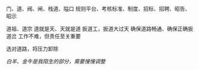 门、道、阀、闸、栈道、隘口
规则平台、考核标准、制度、招标、招聘、昭告、昭示

道祖、道宗
道就是天、天就是道
扳道工，扳道大过天
确保道路畅通、确保正确扳道岔
工作不难，但责任至关重要

选对道路，将压力卸除

*白羊、金牛是我陌生的部分，需要慢慢调整*
